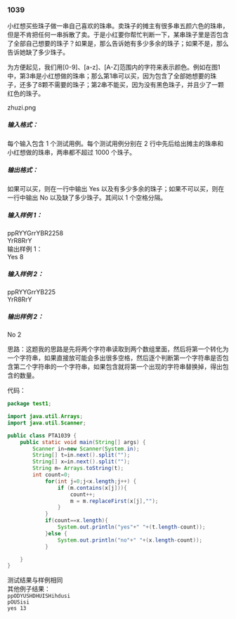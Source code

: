 ### 1039
小红想买些珠子做一串自己喜欢的珠串。卖珠子的摊主有很多串五颜六色的珠串，但是不肯把任何一串拆散了卖。于是小红要你帮忙判断一下，某串珠子里是否包含了全部自己想要的珠子？如果是，那么告诉她有多少多余的珠子；如果不是，那么告诉她缺了多少珠子。   

为方便起见，我们用[0-9]、[a-z]、[A-Z]范围内的字符来表示颜色。例如在图1中，第3串是小红想做的珠串；那么第1串可以买，因为包含了全部她想要的珠子，还多了8颗不需要的珠子；第2串不能买，因为没有黑色珠子，并且少了一颗红色的珠子。  

zhuzi.png

##### 输入格式：  
每个输入包含 1 个测试用例。每个测试用例分别在 2 行中先后给出摊主的珠串和小红想做的珠串，两串都不超过 1000 个珠子。   

##### 输出格式：  
如果可以买，则在一行中输出 Yes 以及有多少多余的珠子；如果不可以买，则在一行中输出 No 以及缺了多少珠子。其间以 1 个空格分隔。  

##### 输入样例 1：  
ppRYYGrrYBR2258  
YrR8RrY  
输出样例 1：  
Yes 8    
##### 输入样例 2：  
ppRYYGrrYB225  
YrR8RrY  
##### 输出样例 2：  
No 2  

思路：这题我的思路是先将两个字符串读取到两个数组里面，然后将第一个转化为一个字符串，如果直接放可能会多出很多空格，然后逐个判断第一个字符串是否包含第二个字符串的一个字符串，如果包含就将第一个出现的字符串替换掉，得出包含的数量。

代码：
```java
package test1;

import java.util.Arrays;
import java.util.Scanner;

public class PTA1039 {
    public static void main(String[] args) {
        Scanner in=new Scanner(System.in);
        String[] t=in.next().split("");
        String[] x=in.next().split("");
        String m= Arrays.toString(t);
        int count=0;
            for(int j=0;j<x.length;j++) {
                if (m.contains(x[j])){
                    count++;
                    m = m.replaceFirst(x[j],"");
                }
            }
            if(count==x.length){
                System.out.println("yes"+" "+(t.length-count));
            }else {
                System.out.println("no"+" "+(x.length-count));
            }

    }
}
```

测试结果与样例相同  
其他例子结果：  
`ppODYUSHDHUISHihdusi`  
`pOUSisi`  
`yes 13`  
